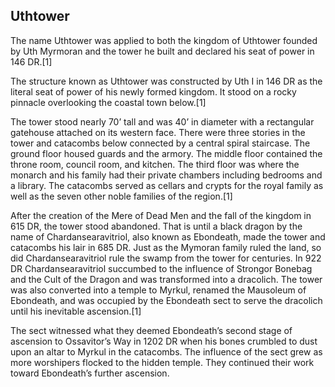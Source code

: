 ## Uthtower

The name Uthtower was applied to both the kingdom of Uthtower founded by Uth Myrmoran and the tower he built and declared his seat of power in 146 DR.[1]

The structure known as Uthtower was constructed by Uth I in 146 DR as the literal seat of power of his newly formed kingdom. It stood on a rocky pinnacle overlooking the coastal town below.[1]

The tower stood nearly 70’ tall and was 40’ in diameter with a rectangular gatehouse attached on its western face. There were three stories in the tower and catacombs below connected by a central spiral staircase. The ground floor housed guards and the armory. The middle floor contained the throne room, council room, and kitchen. The third floor was where the monarch and his family had their private chambers including bedrooms and a library. The catacombs served as cellars and crypts for the royal family as well as the seven other noble families of the region.[1]

After the creation of the Mere of Dead Men and the fall of the kingdom in 615 DR, the tower stood abandoned. That is until a black dragon by the name of Chardansearavitriol, also known as Ebondeath, made the tower and catacombs his lair in 685 DR. Just as the Mymoran family ruled the land, so did Chardansearavitriol rule the swamp from the tower for centuries. In 922 DR Chardansearavitriol succumbed to the influence of Strongor Bonebag and the Cult of the Dragon and was transformed into a dracolich. The tower was also converted into a temple to Myrkul, renamed the Mausoleum of Ebondeath, and was occupied by the Ebondeath sect to serve the dracolich until his inevitable ascension.[1]

The sect witnessed what they deemed Ebondeath’s second stage of ascension to Ossavitor’s Way in 1202 DR when his bones crumbled to dust upon an altar to Myrkul in the catacombs. The influence of the sect grew as more worshipers flocked to the hidden temple. They continued their work toward Ebondeath’s further ascension.

